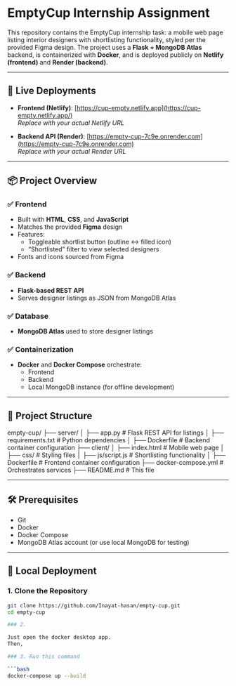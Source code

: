 # EmptyCup Internship Assignment

This repository contains the EmptyCup internship task: a mobile web page listing interior designers with shortlisting functionality, styled per the provided Figma design. The project uses a **Flask + MongoDB Atlas** backend, is containerized with **Docker**, and is deployed publicly on **Netlify (frontend)** and **Render (backend)**.

---

## 🔗 Live Deployments

- **Frontend (Netlify)**: [https://cup-empty.netlify.app](https://cup-empty.netlify.app/)  
  _Replace with your actual Netlify URL_

- **Backend API (Render)**: [https://empty-cup-7c9e.onrender.com](https://empty-cup-7c9e.onrender.com)  
  _Replace with your actual Render URL_

---

## 📦 Project Overview

### ✅ Frontend
- Built with **HTML**, **CSS**, and **JavaScript**
- Matches the provided **Figma** design
- Features:
  - Toggleable shortlist button (outline ↔ filled icon)
  - “Shortlisted” filter to view selected designers
- Fonts and icons sourced from Figma

### ✅ Backend
- **Flask-based REST API**
- Serves designer listings as JSON from MongoDB Atlas

### ✅ Database
- **MongoDB Atlas** used to store designer listings

### ✅ Containerization
- **Docker** and **Docker Compose** orchestrate:
  - Frontend
  - Backend
  - Local MongoDB instance (for offline development)

---

## 📁 Project Structure

empty-cup/
├── server/
│ ├── app.py # Flask REST API for listings
│ ├── requirements.txt # Python dependencies
│ ├── Dockerfile # Backend container configuration
├── client/
│ ├── index.html # Mobile web page
│ ├── css/ # Styling files
│ ├── js/script.js # Shortlisting functionality
│ ├── Dockerfile # Frontend container configuration
├── docker-compose.yml # Orchestrates services
├── README.md # This file


---

## 🛠️ Prerequisites

- Git  
- Docker  
- Docker Compose  
- MongoDB Atlas account (or use local MongoDB for testing)

---

## 🚀 Local Deployment

### 1. Clone the Repository

```bash
git clone https://github.com/Inayat-hasan/empty-cup.git
cd empty-cup

### 2. 

Just open the docker desktop app.
Then,

### 3. Run this command

```bash
docker-compose up --build
